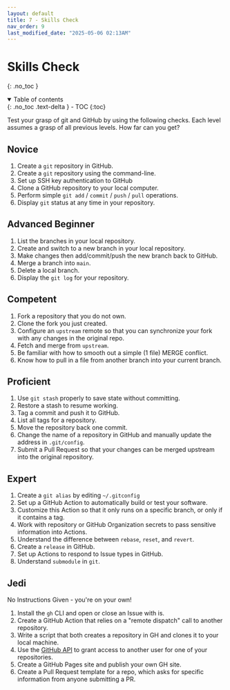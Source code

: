 ```yaml
---
layout: default
title: 7 - Skills Check
nav_order: 9
last_modified_date: "2025-05-06 02:13AM"
---
```


# Skills Check
{: .no_toc }

<details open markdown="block">
  <summary>
    Table of contents
  </summary>
  {: .no_toc .text-delta }
- TOC
{:toc}
</details>

Test your grasp of git and GitHub by using the following checks. Each level assumes a grasp of all
previous levels. How far can you get?

## Novice

1. Create a `git` repository in GitHub.
2. Create a `git` repository using the command-line.
3. Set up SSH key authentication to GitHub
4. Clone a GitHub repository to your local computer.
5. Perform simple `git add` / `commit` / `push` / `pull` operations.
6. Display `git` status at any time in your repository.

## Advanced Beginner

1. List the branches in your local repository.
2. Create and switch to a new branch in your local repository.
3. Make changes then add/commit/push the new branch back to GitHub.
4. Merge a branch into `main`.
5. Delete a local branch.
6. Display the `git log` for your repository.

## Competent

1. Fork a repository that you do not own.
2. Clone the fork you just created.
3. Configure an `upstream` remote so that you can synchronize your fork with any changes in the original repo.
4. Fetch and merge from `upstream`.
5. Be familiar with how to smooth out a simple (1 file) MERGE conflict.
6. Know how to pull in a file from another branch into your current branch.

## Proficient

1. Use `git stash` properly to save state without committing.
2. Restore a stash to resume working.
3. Tag a commit and push it to GitHub.
4. List all tags for a repository.
5. Move the repository back one commit.
5. Change the name of a repository in GitHub and manually update the address in `.git/config`.
6. Submit a Pull Request so that your changes can be merged upstream into the original repository.

## Expert

1. Create a `git alias` by editing `~/.gitconfig`
2. Set up a GitHub Action to automatically build or test your software.
3. Customize this Action so that it only runs on a specific branch, or only if it contains a tag.
4. Work with repository or GitHub Organization secrets to pass sensitive information into Actions.
4. Understand the difference between `rebase`, `reset`, and `revert`.
5. Create a `release` in GitHub.
6. Set up Actions to respond to Issue types in GitHub.
7. Understand `submodule` in `git`.

## Jedi

No Instructions Given - you're on your own!

1. Install the `gh` CLI and open or close an Issue with is.
2. Create a GitHub Action that relies on a "remote dispatch" call to another repository.
3. Write a script that both creates a repository in GH and clones it to your local machine.
4. Use the [GitHub API](https://docs.github.com/en/rest) to grant access to another user for one of your repositories.
5. Create a GitHub Pages site and publish your own GH site.
6. Create a Pull Request template for a repo, which asks for specific information from anyone submitting a PR.
